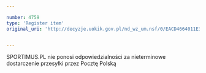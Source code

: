 ```yaml
---

number: 4759
type: 'Register item'
original_uri: 'http://decyzje.uokik.gov.pl/nd_wz_um.nsf/0/EACD4664011E33B9C1257B7A003BD6A7?OpenDocument'


---
```


SPORTIMUS.PL nie ponosi odpowiedzialności za nieterminowe dostarczenie przesyłki przez Pocztę Polską
